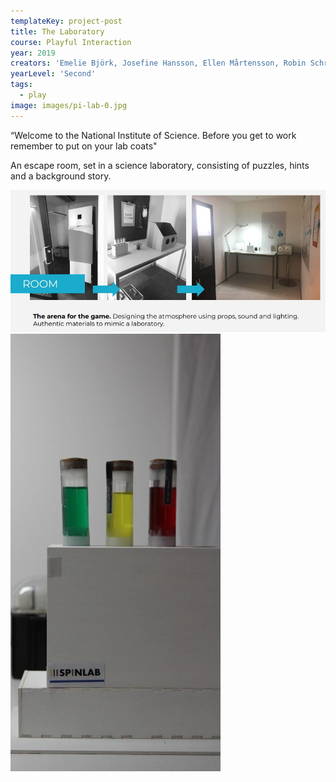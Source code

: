 ```yaml
---
templateKey: project-post
title: The Laboratory
course: Playful Interaction
year: 2019
creators: 'Emelie Björk, Josefine Hansson, Ellen Mårtensson, Robin Schritter, Anna Wahl'
yearLevel: 'Second'
tags:
  - play
image: images/pi-lab-0.jpg
---
```


“Welcome to the National Institute of Science. Before you get to work remember to put on your lab coats"

An escape room, set in a science laboratory, consisting of puzzles, hints and a background story. 

<MauVideo id="0_8xulo9m6" />

<ImageSet>

![](images/pi-lab-1.jpg)
![](images/pi-lab-2.jpg)

</ImageSet>

